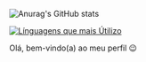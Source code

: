 

![Anurag's GitHub stats](https://github-readme-stats.vercel.app/api?username=Othalescosta&show_icons=true&theme=dark)

[![Línguagens que mais Útilizo](https://github-readme-stats.vercel.app/api/top-langs/?username=Othalescosta)](https://github.com/anuraghazra/github-readme-stats&theme=dark)


Olá, bem-vindo(a) ao meu perfil 😉
